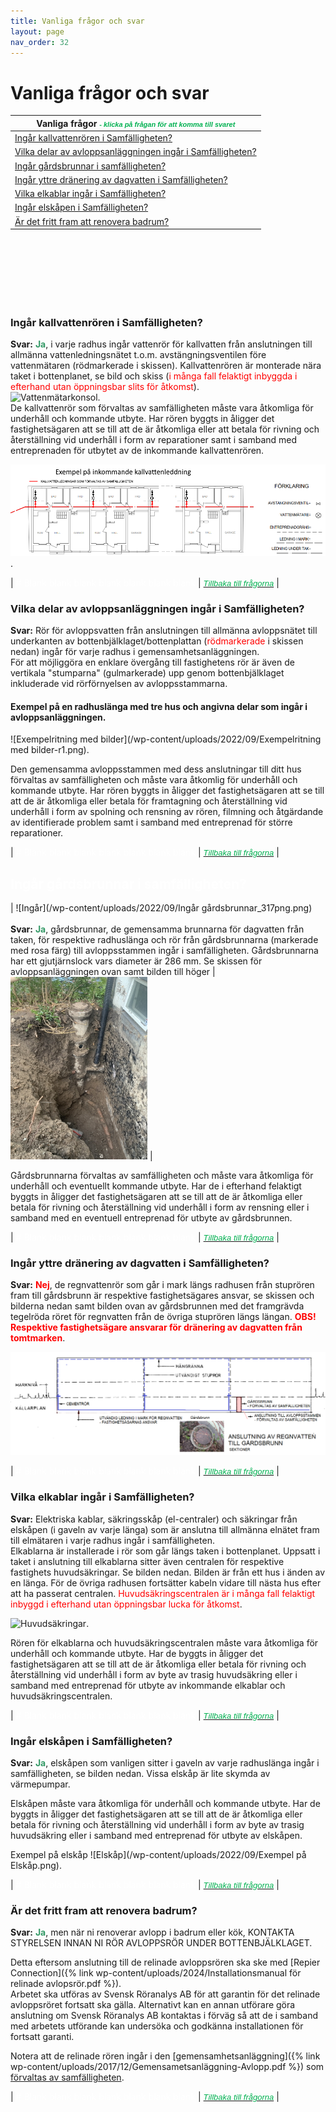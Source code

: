 ```yaml
---
title: Vanliga frågor och svar
layout: page
nav_order: 32
---
```

# Vanliga frågor och svar 

| **Vanliga frågor** <span style="color: #00B050; font-size: 11px; font-family: Arial; font-weight: italic;">- *klicka på frågan för att komma till svaret*</span> |
| -------- |
| [Ingår kallvattenrören i Samfälligheten?](https://hbgsamfall.win/pages/Vanliga%20fr%C3%A5gor%20och%20svar.html#ing%C3%A5r-kallvattenr%C3%B6ren-i-samf%C3%A4lligheten) |
| [Vilka delar av avloppsanläggningen ingår i Samfälligheten?](https://hbgsamfall.win/pages/Vanliga%20fr%C3%A5gor%20och%20svar.html#vilka-delar-av-avloppsanl%C3%A4ggningen-ing%C3%A5r-i-samf%C3%A4lligheten) |
| [Ingår gårdsbrunnar i samfälligheten?](https://hbgsamfall.win/pages/Vanliga%20fr%C3%A5gor%20och%20svar.html#ing%C3%A5r-g%C3%A5rdsbrunnar-i-samf%C3%A4lligheten) |
| [Ingår yttre dränering av dagvatten i Samfälligheten?](https://hbgsamfall.win/pages/Vanliga%20fr%C3%A5gor%20och%20svar.html#ing%C3%A5r-yttre-dr%C3%A4nering-av-dagvatten-i-samf%C3%A4lligheten) |
| [Vilka elkablar ingår i Samfälligheten?](https://hbgsamfall.win/pages/Vanliga%20fr%C3%A5gor%20och%20svar.html#vilka-elkablar-ing%C3%A5r-i-samf%C3%A4lligheten) |
| [Ingår elskåpen i Samfälligheten?](https://hbgsamfall.win/pages/Vanliga%20fr%C3%A5gor%20och%20svar.html#ing%C3%A5r-elsk%C3%A5pen-i-samf%C3%A4lligheten) |
| [Är det fritt fram att renovera badrum?]( https://hbgsamfall.win/pages/Vanliga%20fr%C3%A5gor%20och%20svar.html#%C3%A4r-det-fritt-fram-att-renovera-badrum) |

<br><br><br><br><br><br>

### Ingår kallvattenrören i Samfälligheten?  
**Svar:** <span style="color: #339966;">**Ja**</span>, i varje radhus ingår vattenrör för kallvatten från anslutningen till allmänna vattenledningsnätet t.o.m. avstängningsventilen före vattenmätaren (rödmarkerade i skissen). Kallvattenrören är monterade nära taket i bottenplanet, se bild och skiss (<span style="color: #ff0000;">i många fall felaktigt inbyggda i efterhand utan öppningsbar slits för åtkomst</span>).  
![Vattenmätarkonsol](/wp-content/uploads/2022/09/Vattenmätarkonsoll.jpg).  
De kallvattenrör som förvaltas av samfälligheten måste vara åtkomliga för underhåll och kommande utbyte. Har rören byggts in åligger det fastighetsägaren att se till att de är åtkomliga eller att betala för rivning och återställning vid underhåll i form av reparationer samt i samband med entreprenaden för utbytet av de inkommande kallvattenrören.  

![Kallvattenledningen](/wp-content/uploads/2022/09/Kallvattenledning_r2.png).

| <span style="color: #ffffff;"># Blank blank blank blank blank blank blank</span> | [<span style="color: #00B050; font-size: 13px; font-family: Arial; font-weight: italic;">*Tillbaka till frågorna*</span>](https://hbgsamfall.win/pages/Vanliga%20fr%C3%A5gor%20och%20svar.html#vanliga-fr%C3%A5gor-och-svar)  |    
 
### Vilka delar av avloppsanläggningen ingår i Samfälligheten?  
**Svar:** Rör för avloppsvatten från anslutningen till allmänna avloppsnätet till underkanten av bottenbjälklaget/bottenplattan (<span style="color: #ff0000;">rödmarkerade</span> i skissen nedan) ingår för varje radhus i gemensamhetsanläggningen.  
För att möjliggöra en enklare övergång till fastighetens rör är även de vertikala "stumparna" (gulmarkerade) upp genom bottenbjälklaget inkluderade vid rörförnyelsen av avloppsstammarna.  
#### Exempel på en radhuslänga med tre hus och angivna delar som ingår i avloppsanläggningen.  
![Exempelritning med bilder](/wp-content/uploads/2022/09/Exempelritning med bilder-r1.png).

Den gemensamma avloppsstammen med dess anslutningar till ditt hus förvaltas av samfälligheten och måste vara åtkomlig för underhåll och kommande utbyte. Har rören byggts in åligger det fastighetsägaren att se till att de är åtkomliga eller betala för framtagning och återställning vid underhåll i form av spolning och rensning av rören, filmning och åtgärdande av identifierade problem samt i samband med entreprenad för större reparationer.

| <span style="color: #ffffff;"># Blank blank blank blank blank blank blank</span> | [<span style="color: #00B050; font-size: 13px; font-family: Arial; font-weight: italic;">*Tillbaka till frågorna*</span>](https://hbgsamfall.win/pages/Vanliga%20fr%C3%A5gor%20och%20svar.html#vanliga-fr%C3%A5gor-och-svar)  |  

## <span style="color: #ffffff;">Ingår gårdsbrunnar i samfälligheten?</span>  

| ![Ingår](/wp-content/uploads/2022/09/Ingår gårdsbrunnar_317png.png) <br><br> **Svar:** <span style="color: #339966;">**Ja**</span>, gårdsbrunnar, de gemensamma brunnarna för dagvatten från taken, för respektive radhuslänga och rör från gårdsbrunnarna (markerade med rosa färg) till avloppsstammen ingår i samfälligheten. Gårdsbrunnarna har ett gjutjärnslock vars diameter är 286 mm. Se skissen för avloppsanläggningen ovan samt bilden till höger | ![Gårdsbrunn](/wp-content/uploads/2022/09/Gårdsbrunn-framgrävd.jpg) |  

Gårdsbrunnarna förvaltas av samfälligheten och måste vara åtkomliga för underhåll och eventuellt kommande utbyte. Har de i efterhand felaktigt byggts in åligger det fastighetsägaren att se till att de är åtkomliga eller betala för rivning och återställning vid underhåll i form av rensning eller i samband med en eventuell entreprenad för utbyte av gårdsbrunnen.  

| <span style="color: #ffffff;"># Blank blank blank blank blank blank blank</span> | [<span style="color: #00B050; font-size: 13px; font-family: Arial; font-weight: italic;">*Tillbaka till frågorna*</span>](https://hbgsamfall.win/pages/Vanliga%20fr%C3%A5gor%20och%20svar.html#vanliga-fr%C3%A5gor-och-svar)  |  

### Ingår yttre dränering av dagvatten i Samfälligheten?  
**Svar:** <span style="color: #ff0000;">**Nej**</span>, de regnvattenrör som går i mark längs radhusen från stuprören fram till gårdsbrunn är respektive fastighetsägares ansvar, se skissen och bilderna nedan samt bilden ovan av gårdsbrunnen med det framgrävda tegelröda röret för regnvatten från de övriga stuprören längs längan. <span style="color: #ff0000;">**OBS! Respektive fastighetsägare ansvarar för dränering av dagvatten från tomtmarken**</span>. 

![Yttre dränering av dagvatten](/wp-content/uploads/2022/09/Regnvatten-r1.png)

| <span style="color: #ffffff;"># Blank blank blank blank blank blank blank</span> | [<span style="color: #00B050; font-size: 13px; font-family: Arial; font-weight: italic;">*Tillbaka till frågorna*</span>](https://hbgsamfall.win/pages/Vanliga%20fr%C3%A5gor%20och%20svar.html#vanliga-fr%C3%A5gor-och-svar)  |   

### Vilka elkablar ingår i Samfälligheten?  
**Svar:** Elektriska kablar, säkringsskåp (el-centraler) och säkringar från elskåpen (i gaveln av varje länga) som är anslutna till allmänna elnätet fram till elmätaren i varje radhus ingår i samfälligheten.  
Elkablarna är installerade i rör som går längs taken i bottenplanet. Uppsatt i taket i anslutning till elkablarna sitter även centralen för respektive fastighets huvudsäkringar. Se bilden nedan. Bilden är från ett hus i änden av en länga. För de övriga radhusen fortsätter kabeln vidare till nästa hus efter att ha passerat centralen. <span style="color: #ff0000;">Huvudsäkringscentralen är i många fall felaktigt inbyggd i efterhand utan öppningsbar lucka för åtkomst</span>. 

![Huvudsäkringar](/wp-content/uploads/2022/09/Huvudsäkringscentral.jpg).  

Rören för elkablarna och huvudsäkringscentralen måste vara åtkomliga för underhåll och kommande utbyte. Har de byggts in åligger det fastighetsägaren att se till att de är åtkomliga eller betala för rivning och återställning vid underhåll i form av byte av trasig huvudsäkring eller i samband med entreprenad för utbyte av inkommande elkablar och huvudsäkringscentralen.

| <span style="color: #ffffff;"># Blank blank blank blank blank blank blank</span> | [<span style="color: #00B050; font-size: 13px; font-family: Arial; font-weight: italic;">*Tillbaka till frågorna*</span>](https://hbgsamfall.win/pages/Vanliga%20fr%C3%A5gor%20och%20svar.html#vanliga-fr%C3%A5gor-och-svar)  |    

### Ingår elskåpen i Samfälligheten?  
**Svar:** <span style="color: #339966;">**Ja**</span>, elskåpen som vanligen sitter i gaveln av varje radhuslänga ingår i samfälligheten, se bilden nedan. Vissa elskåp är lite skymda av värmepumpar. 

Elskåpen måste vara åtkomliga för underhåll och kommande utbyte. Har de byggts in åligger det fastighetsägaren att se till att de är åtkomliga eller betala för rivning och återställning vid underhåll i form av byte av trasig huvudsäkring eller i samband med entreprenad för utbyte av elskåpen. 

Exempel på elskåp 
![Elskåp](/wp-content/uploads/2022/09/Exempel på Elskåp.png).

| <span style="color: #ffffff;"># Blank blank blank blank blank blank blank</span> | [<span style="color: #00B050; font-size: 13px; font-family: Arial; font-weight: italic;">*Tillbaka till frågorna*</span>](https://hbgsamfall.win/pages/Vanliga%20fr%C3%A5gor%20och%20svar.html#vanliga-fr%C3%A5gor-och-svar)  | 

### Är det fritt fram att renovera badrum?
**Svar:** <span style="color: #339966;">**Ja**</span>, men när ni renoverar avlopp i badrum eller kök, KONTAKTA STYRELSEN INNAN NI RÖR AVLOPPSRÖR UNDER BOTTENBJÄLKLAGET. 

Detta eftersom anslutning till de relinade avloppsrören ska ske med [Repier Connection]({% link wp-content/uploads/2024/Installationsmanual för relinade avlopsrör.pdf %}).  
Arbetet ska utföras av Svensk Röranalys AB för att garantin för det relinade avloppsröret fortsatt ska gälla. Alternativt kan en annan utförare göra anslutning om Svensk Röranalys AB kontaktas i förväg så att de i samband med arbetets utförande kan undersöka och godkänna installationen för fortsatt garanti.

Notera att de relinade rören ingår i den [gemensamhetsanläggning]({% link wp-content/uploads/2017/12/Gemensametsanläggning-Avlopp.pdf %}) som [förvaltas av samfälligheten](https://hbgsamfall.win/about/foreningens-syfte-och-ansvar.html).

| <span style="color: #ffffff;"># Blank blank blank blank blank blank blank</span> | [<span style="color: #00B050; font-size: 13px; font-family: Arial; font-weight: italic;">*Tillbaka till frågorna*</span>](https://hbgsamfall.win/pages/Vanliga%20fr%C3%A5gor%20och%20svar.html#vanliga-fr%C3%A5gor-och-svar)  | 
